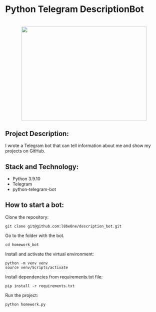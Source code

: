 # Python Telegram DescriptionBot
<h1 align="center"><img src="https://tophallclub.ru wp-content/uploads/d/5/0/d50bc3352ffaa7e92f952871e50c592e.gif" height="300" width="400"/></h1>

## Project Description:
I wrote a Telegram bot that can tell information about me and show my projects on GitHub.
## Stack and Technology:
* Python 3.9.10
* Telegram
* python-telegram-bot
## How to start a bot:
Clone the repository:

```
git clone git@github.com:l8beOne/description_bot.git
```
Go to the folder with the bot.

```
cd homework_bot
```

Install and activate the virtual environment:

```
python -m venv venv
source venv/Scripts/activate
```

Install dependencies from requirements.txt file:

```
pip install -r requirements.txt
```

Run the project:

```
python homework.py
```
